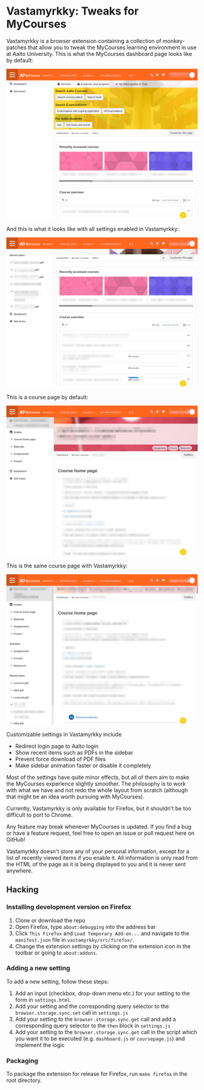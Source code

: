 # Vastamyrkky: Tweaks for MyCourses

Vastamyrkky is a browser extension containing a collection of monkey-patches
that allow you to tweak the MyCourses learning environment in use at Aalto
University. This is what the MyCourses dashboard page looks like by default:

![dashboard-default](screenshots/dashboard-default.png)

And this is what it looks like with all settings enabled in Vastamyrkky:

![dashboard-vm](screenshots/dashboard-vm.png)

This is a course page by default:

![coursepage-default](screenshots/coursepage-default.png)

This is the same course page with Vastamyrkky:

![coursepage-vm](screenshots/coursepage-vm.png)

Customizable settings in Vastamyrkky include

- Redirect login page to Aalto login
- Show recent items such as PDFs in the sidebar
- Prevent force download of PDF files
- Make sidebar animation faster or disable it completely

Most of the settings have quite minor effects, but all of them aim to make the
MyCourses experience slightly smoother. The philosophy is to work with what we
have and not redo the whole layout from scratch (although that might be an idea
worth pursuing with MyCourses).

Currently, Vastamyrkky is only available for Firefox, but it shouldn't be too
difficult to port to Chrome.

Any feature may break whenever MyCourses is updated. If you find a bug or have
a feature request, feel free to open an issue or pull request here on GitHub!

Vastamyrkky doesn't store any of your personal information, except for a list
of recently viewed items if you enable it. All information is only read from
the HTML of the page as it is being displayed to you and it is never sent
anywhere.

## Hacking

### Installing development version on Firefox

1. Clone or download the repo
1. Open Firefox, type `about:debugging` into the address bar
1. Click `This Firefox` and `Load Temporary Add-on...` and navigate to the `manifest.json` file in `vastamyrkky/src/firefox/`.
1. Change the extension settings by clicking on the extension icon in the toolbar or going to `about:addons`.

### Adding a new setting

To add a new setting, follow these steps:

1. Add an input (checkbox, drop-down menu etc.) for your setting to the form in `settings.html`.
1. Add your setting and the corresponding query selector to the `browser.storage.sync.set` call in `settings.js`
1. Add your setting to the `browser.storage.sync.get` call and add a corresponding query selector to the `then` block in `settings.js`
1. Add your setting to the `browser.storage.sync.get` call in the script which you want it to be executed (e.g. `dashboard.js` or `coursepage.js`) and implement the logic

### Packaging

To package the extension for release for Firefox, run `make firefox` in the
root directory.
